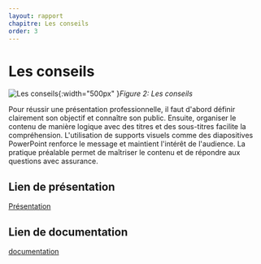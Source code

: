 ```yaml
---
layout: rapport
chapitre: Les conseils
order: 3
---
```


# Les conseils
![Les conseils](/lab-presentation/3.les-conseils/images/conseils.jpg){:width="500px" }*Figure 2: Les conseils*

<!-- note -->
Pour réussir une présentation professionnelle, il faut d'abord définir clairement son objectif et connaître son public. Ensuite, organiser le contenu de manière logique avec des titres et des sous-titres facilite la compréhension. L'utilisation de supports visuels comme des diapositives PowerPoint renforce le message et maintient l'intérêt de l'audience. La pratique préalable permet de maîtriser le contenu et de répondre aux questions avec assurance. 

## Lien de présentation
[Présentation](/lab-presentation/3.les-conseils/presentation.html)
## Lien de documentation
[documentation](/lab-presentation/3.les-conseils/rapport.html)
<!-- new slide -->